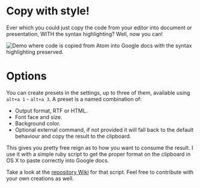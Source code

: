 # Copy with style!

Ever which you could just copy the code from your editor into document or
presentation, WITH the syntax highlighting? Well, now you can!

![Demo where code is copied from Atom into Google docs with the syntax highlighting preserved.](http://link.my-codeworks.com/kKrj/copy-with-style-demo-html-in-google-docs.gif)

# Options

You can create presets in the settings, up to three of them, available using `alt+a 1` - `alt+a 3`. A preset is a named combination of:
 * Output format, RTF or HTML.
 * Font face and size.
 * Background color.
 * Optional external command, if not provided it will fall back to the default behaviour and copy the result to the clipboard.

This gives you pretty free reign as to how you want to consume the result. I use it with a simple ruby script to get the proper format on the clipboard in OS X to paste correctly into Google docs.

Take a look at the [repository Wiki](https://github.com/my-codeworks/copy-with-style/wiki) for that script. Feel free to contribute with your own creations as well.
